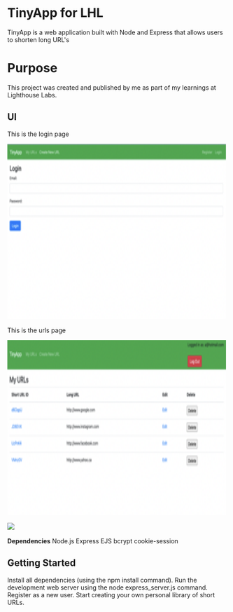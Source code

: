 # TinyApp for LHL

TinyApp is a web application built with Node and Express that allows users to shorten long URL's

# Purpose

This project was created and published by me as part of my learnings at Lighthouse Labs.

## UI

<p>This is the login page</p>

<img src = "docs/login-page.png" width = 500 height = 400 >

<br>

<p>This is the urls page</p>

<img src = "docs/urls-page.png" width = 500 height = 400 >

![](urls-page.png)

**Dependencies**
Node.js
Express
EJS
bcrypt
cookie-session

## Getting Started

Install all dependencies (using the npm install command).
Run the development web server using the node express_server.js command.
Register as a new user.
Start creating your own personal library of short URLs.
